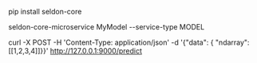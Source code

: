pip install seldon-core

seldon-core-microservice MyModel --service-type MODEL

curl -X POST -H 'Content-Type: application/json' -d '{"data": { "ndarray": [[1,2,3,4]]}}' http://127.0.0.1:9000/predict
